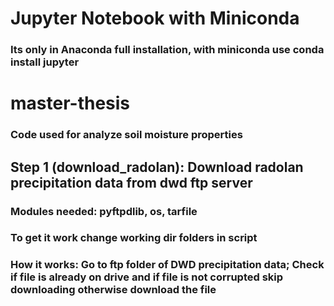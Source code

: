 # Jupyter Notebook with Miniconda
### Its only in Anaconda full installation, with miniconda use conda install jupyter

# master-thesis
### Code used for analyze soil moisture properties 

## Step 1 (download_radolan): Download radolan precipitation data from dwd ftp server
  ### Modules needed: pyftpdlib, os, tarfile 
  ### To get it work change working dir folders in script
  ### How it works: Go to ftp folder of DWD precipitation data; Check if file is already on drive and if file is not corrupted skip downloading otherwise download the file
  
   
